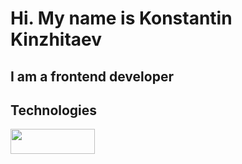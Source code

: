 # Hi. My name is Konstantin Kinzhitaev
## I am a frontend developer

## Technologies
<img src="https://img.shields.io/badge/HTML5-00BFFF?style=for-the-badge&logo=HTML5&logoColor=E34F26" width="135" height="40">